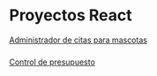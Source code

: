 ﻿# Proyectos React

[Administrador de citas para mascotas](https://keen-goodall-0e2491.netlify.app/)
###
[Control de presupuesto](https://relaxed-curran-550521.netlify.app/)
